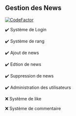 ## Gestion des News
[![CodeFactor](https://www.codefactor.io/repository/github/idrunk65/ts2_tp1/badge/main)](https://www.codefactor.io/repository/github/idrunk65/ts2_tp1/overview/main)

✔️ Système de Login

✔️ Système de rang

✔️ Ajout de news

✔️ Edtion de news

✔️ Suppression de news

✔️ Administration des utilisateurs


❌ Système de like

❌ Système de commentaire

